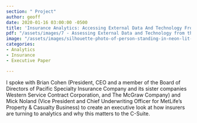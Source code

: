 ```yaml
---
section: " Project"
author: geoff
date: 2020-01-16 03:00:00 -0500
title: 'Insurance Analytics: Accessing External Data And Technology From The C-Suite'
pdf: "/assets/images/7 - Assessing External Data and Technology from the C-Suite.pdf"
image: "/assets/images/silhouette-photo-of-person-standing-in-neon-lit-hallway-1722072.jpg"
categories:
- Analytics
- Insurance
- Executive Paper

---
```

I spoke with Brian Cohen (President, CEO and a member of the Board of Directors of Pacific Specialty Insurance Company and its sister companies Western Service Contract Corporation, and The McGraw Company) and Mick Noland (Vice President and Chief Underwriting Officer for MetLife’s Property & Casualty Business) to create an executive look at how insurers are turning to analytics and why this matters to the C-Suite.